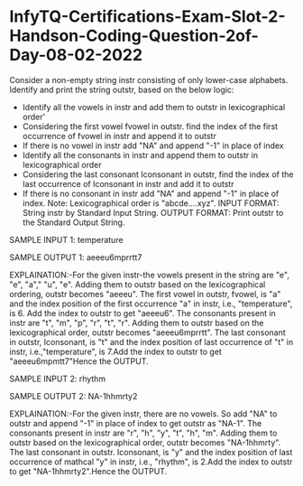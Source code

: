 # InfyTQ-Certifications-Exam-Slot-2-Handson-Coding-Question-2of-Day-08-02-2022
Consider a non-empty string instr consisting of only lower-case alphabets. 
Identify and print the string outstr, based on the below logic: 
* Identify all the vowels in instr and add them to outstr in lexicographical order' 
* Considering the first vowel fvowel in outstr. find the index of the first occurrence of fvowel in instr and append it to outstr 
* If there is no vowel in instr add "NA" and append "-1" in place of index 
* Identify all the consonants in instr and append them to outstr in lexicographical order 
* Considering the last consonant Iconsonant in outstr, find the index of the last occurrence of Iconsonant in instr and add it to outstr 
* If there is no consonant in instr add "NA" and append "-1" in place of index. 
Note: Lexicographical order is "abcde....xyz".
INPUT FORMAT: String instr by Standard Input String.
OUTPUT FORMAT: Print outstr to the Standard Output String.

SAMPLE INPUT 1:  temperature

SAMPLE OUTPUT 1:  aeeeu6mprrtt7

EXPLAINATION:-For the given instr-the vowels present in the string are "e", "e", "a"," "u", "e". 
Adding them to outstr based on the lexicographical ordering, outstr becomes "aeeeu". 
The first vowel in outstr, fvowel, is "a" and the index position of the first occurrence "a" in instr,
i.e., "temperature", is 6. Add the index to outstr to get "aeeeu6".
The consonants present in instr are "t", "m", "p", "r", "t", "r". 
Adding them to outstr based on the lexicographical order, outstr becomes "aeeeu6mprrtt". 
The last consonant in outstr, Iconsonant, is "t" and the index position of last occurrence of "t" in instr, 
i.e.,"temperature", is 7.Add the index to outstr to get "aeeeu6mpmtt7"Hence the OUTPUT.

SAMPLE INPUT 2:  rhythm

SAMPLE OUTPUT 2:  NA-1hhmrty2

EXPLAINATION:-For the given instr, there are no vowels. So add "NA" to outstr and append "-1" in place of index to get outstr as "NA-1".
The consonants present in instr are "r", "h", "y", "t", "h", "m". 
Adding them to outstr based on the lexicographical order, outstr becomes "NA-1hhmrty". 
The last consonant in outstr. Iconsonant, is "y" and the index position of last occurrence of mathcal "y" in instr, 
i.e., "rhythm", is 2.Add the index to outstr to get "NA-1hhmrty2".Hence the OUTPUT.
